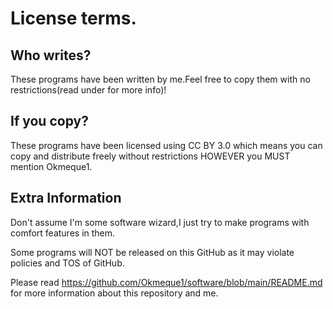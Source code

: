 # License terms.

## Who writes?

These programs have been written by me.Feel free to copy them with no restrictions(read under for more info)!

## If you copy?

These programs have been licensed using CC BY 3.0 which means you can copy and distribute freely without restrictions HOWEVER you MUST mention Okmeque1.

## Extra Information


Don't assume I'm some software wizard,I just try to make programs with comfort features in them.

Some programs will NOT be released on this GitHub as it may violate policies and TOS of GitHub.

Please read https://github.com/Okmeque1/software/blob/main/README.md for more information about this repository and me.
